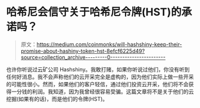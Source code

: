 # 哈希尼会信守关于哈希尼令牌(HST)的承诺吗？

> 原文：<https://medium.com/coinmonks/will-hashshiny-keep-their-promise-about-hashiny-token-hst-8efcf6225d49?source=collection_archive---------0----------------------->

也许你听说过云矿公司 Hashshiny。我敢打赌，如果你听说过他们，你没有听到任何好消息。我不会声称他们的云开采完全是虚构的，因为他们实际上做一些开采的可能性很小。然而，如果他们的客户轻信，通过他们投资云开采，他们将不会获得一分钱的利润。我知道，因为我曾经很容易受骗。这篇文章将不是关于他们的云挖掘(如果有的话)，而是他们的令牌(HST)。